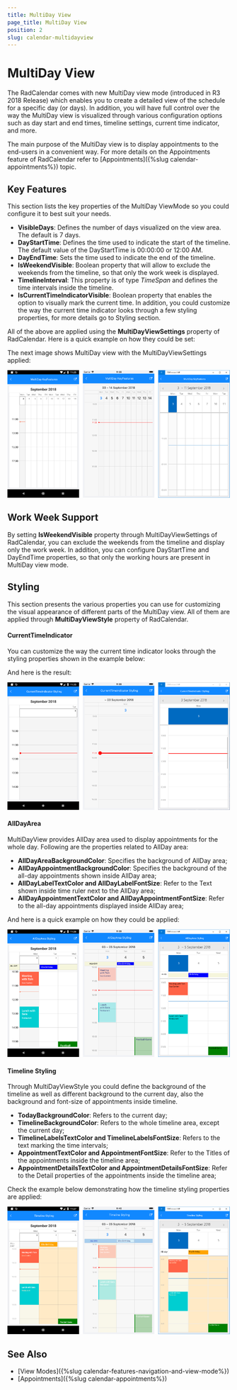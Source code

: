 ```yaml
---
title: MultiDay View
page_title: MultiDay View
position: 2
slug: calendar-multidayview
---
```


# MultiDay View #

The RadCalendar comes with new MultiDay view mode (introduced in R3 2018 Release) which enables you to create a detailed view of the schedule for a specific day (or days). In addition, you will have full control over the way the MultiDay view is visualized through various configuration options such as day start and end times, timeline settings, current time indicator, and more.

The main purpose of the MultiDay view is to display appointments to the end-users in a convenient way. For more details on the Appointments feature of RadCalendar refer to [Appointments]({%slug calendar-appointments%}) topic.

## Key Features

This section lists the key properties of the MultiDay ViewMode so you could configure it to best suit your needs.

* **VisibleDays**: Defines the number of days visualized on the view area. The default is 7 days. 
* **DayStartTime**: Defines the time used to indicate the start of the timeline. The default value of the DayStartTime is 00:00:00 or 12:00 AM. 
* **DayEndTime**: Sets the time used to indicate the end of the timeline.
* **IsWeekendVisible**: Boolean property that will allow to exclude the weekends from the timeline, so that only the work week is displayed.
* **TimelineInterval**: This property is of type *TimeSpan* and defines the time intervals inside the timeline.
* **IsCurrentTimeIndicatorVisible**: Boolean property that enables the option to visually mark the current time. In addition, you could customize the way the current time indicator looks through a few styling properties, for more details go to Styling section.

All of the above are applied using the **MultiDayViewSettings** property of RadCalendar. Here is a quick example on how they could be set:

<snippet id='calendar-scheduling-keyfeatures'/>

The next image shows MultiDay view with the MultiDayViewSettings applied:

![Calendar Scheduling Key Features](../images/calendar_scheduling_keysettings.png)

## Work Week Support

By setting **IsWeekendVisible** property through MultiDayViewSettings of RadCalendar, you can exclude the weekends from the timeline and display only the work week. In addition, you can configure DayStartTime and DayEndTime properties, so that only the working hours are present in MultiDay view mode.

## Styling

This section presents the various properties you can use for customizing the visual appearance of different parts of the MultiDay view. All of them are applied through **MultiDayViewStyle** property of RadCalendar. 
 
#### CurrentTimeIndicator

You can customize the way the current time indicator looks through the styling properties shown in the example below:

<snippet id='calendar-scheduling-currenttimeindicator' />

And here is the result:

![Calendar CurrentTimeIndicator](../images/calendar_scheduling_timeindicator.png)

#### AllDayArea

MultiDayView provides AllDay area used to display appointments for the whole day. Following are the properties related to AllDay area:

* **AllDayAreaBackgroundColor**: Specifies the background of AllDay area;
* **AllDayAppointmentBackgroundColor**: Specifies the background of the all-day appointments shown inside AllDay area;
* **AllDayLabelTextColor and AllDayLabelFontSize**: Refer to the Text shown inside time ruler next to the AllDay area;
* **AllDayAppointmentTextColor and AllDayAppointmentFontSize**: Refer to the all-day appointments displayed inside AllDay area;

And here is a quick example on how they could be applied:

<snippet id='calendar-scheduling-alldaystyling' />

![Calendar AllDay Area](../images/calendar_scheduling_alldayarea.png)

#### Timeline Styling 

Through MultiDayViewStyle you could define the background of the timeline as well as different background to the current day, also the background and font-size of appointments inside timeline.  

* **TodayBackgroundColor**: Refers to the current day;
* **TimelineBackgroundColor**: Refers to the whole timeline area, except the current day;
* **TimelineLabelsTextColor and TimelineLabelsFontSize**: Refers to the text marking the time intervals;
* **AppointmentTextColor and AppointmentFontSize**: Refer to the Titles of the appointments inside the timeline area;
* **AppointmentDetailsTextColor and AppointmentDetailsFontSize**: Refer to the Detail properties of the appointments inside the timeline area;

Check the example below demonstrating how the timeline styling properties are applied:

<snippet id='calendar-scheduling-timeline' />

![Calendar Timeline](../images/calendar_scheduling_timeline.png)

## See Also

* [View Modes]({%slug calendar-features-navigation-and-view-mode%})
* [Appointments]({%slug calendar-appointments%})

